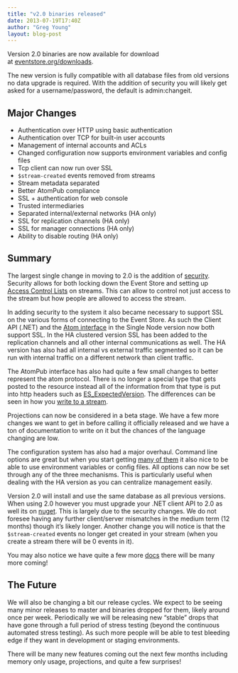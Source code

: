 ```yaml
---
title: "v2.0 binaries released"
date: 2013-07-19T17:40Z
author: "Greg Young"
layout: blog-post
---
```


Version 2.0 binaries are now available for download at [eventstore.org/downloads](/downloads).

The new version is fully compatible with all database files from old versions no data upgrade is required. With the addition of security you will likely get asked for a username/password, the default is admin:changeit.

## Major Changes

- Authentication over HTTP using basic authentication
- Authentication over TCP for built-in user accounts
- Management of internal accounts and ACLs
- Changed configuration now supports environment variables and config files
- Tcp client can now run over SSL
- `$stream-created` events removed from streams
- Stream metadata separated
- Better AtomPub compliance
- SSL + authentication for web console
- Trusted intermediaries
- Separated internal/external networks (HA only)
- SSL for replication channels (HA only)
- SSL for manager connections (HA only)
- Ability to disable routing (HA only)

## Summary

The largest single change in moving to 2.0 is the addition of [security](https://github.com/EventStore/EventStore/wiki/HTTP-Security). Security allows for both locking down the Event Store and setting up [Access Control Lists](https://github.com/EventStore/EventStore/wiki/HTTP-Security) on streams. This can allow to control not just access to the stream but how people are allowed to access the stream.

In adding security to the system it also became necessary to support SSL on the various forms of connecting to the Event Store. As such the Client API (.NET) and the [Atom interface](https://github.com/EventStore/EventStore/wiki/Setting-Up-SSL-In-Windows) in the Single Node version now both support SSL. In the HA clustered version SSL has been added to the replication channels and all other internal communications as well. The HA version has also had all internal vs external traffic segmented so it can be run with internal traffic on a different network than client traffic.

The AtomPub interface has also had quite a few small changes to better represent the atom protocol. There is no longer a special type that gets posted to the resource instead all of the information from that type is put into http headers such as [ES_ExpectedVersion](https://github.com/EventStore/EventStore/wiki/HTTP-Expected-Version-Header). The differences can be seen in how you [write to a stream](https://github.com/EventStore/EventStore/wiki/Writing-to-a-Stream-(HTTP)).

Projections can now be considered in a beta stage. We have a few more changes we want to get in before calling it officially released and we have a ton of documentation to write on it but the chances of the language changing are low.

The configuration system has also had a major overhaul. Command line options are great but when you start getting [many of them](https://github.com/EventStore/EventStore/wiki/Command-Line-Arguments) it also nice to be able to use environment variables or config files. All options can now be set through any of the three mechanisms. This is particularly useful when dealing with the HA version as you can centralize management easily.

Version 2.0 will install and use the same database as all previous versions. When using 2.0 however you must upgrade your .NET client API to 2.0 as well its on [nuget](https://nuget.org/packages/EventStore.Client). This is largely due to the security changes. We do not foresee having any further client/server mismatches in the medium term (12 months) though it’s likely longer. Another change you will notice is that the `$stream-created` events no longer get created in your stream (when you create a stream there will be 0 events in it).

You may also notice we have quite a few more [docs](https://github.com/EventStore/EventStore/wiki/_pages) there will be many more coming!

## The Future

We will also be changing a bit our release cycles. We expect to be seeing many minor releases to master and binaries dropped for them, likely around once per week. Periodically we will be releasing new “stable” drops that have gone through a full period of stress testing (beyond the continuous automated stress testing). As such more people will be able to test bleeding edge if they want in development or staging environments.

There will be many new features coming out the next few months including memory only usage, projections, and quite a few surprises!